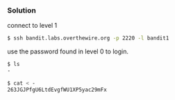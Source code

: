 ### Solution

connect to level 1
```bash
$ ssh bandit.labs.overthewire.org -p 2220 -l bandit1
```
use the password found in level 0 to login.

```bash
$ ls
-
```

```bash
$ cat < -
263JGJPfgU6LtdEvgfWU1XP5yac29mFx
```
